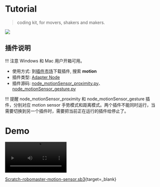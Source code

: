 # Tutorial
>  coding kit, for movers, shakers and makers.

![](https://kanome-cms-media-production.kano.me/media/components/adc9e906-5e14-4178-ae32-164fd4f9ee8f.jpeg)

## 插件说明
!!! 注意
    Windows 和 Mac 用户开箱可用。


-   使用方式: 到[插件市场](/extension_guide/extension_market/)下载插件, 搜索 **motion**
-   插件类型: [Adapter Node](https://adapter.codelab.club/dev_guide/Adapter-Node/)
-   插件源码: [node_motionSensor_proximity.py](https://github.com/CodeLabClub/codelab_adapter_extensions/blob/master/nodes_v3/node_motionSensor_proximity.py)、[node_motionSensor_gesture.py](https://github.com/CodeLabClub/codelab_adapter_extensions/blob/master/nodes_v3/node_motionSensor_gesture.py)

!!! 提醒
    node_motionSensor_proximity 和  node_motionSensor_gesture 插件，分别对应 motion sensor 手势模式和距离模式。两个插件不能同时运行，当需要切换到另一个插件时，需要把当前正在运行的插件给停止了。

# Demo

<video width=40% src="/video/1593762499427152.mp4" controls="controls"></video>




[Scratch-robomaster-motion-sensor.sb3](https://scratch-beta.codelab.club/?sb3url=https://adapter.codelab.club/sb3/Scratch-robomaster-motion-sensor.sb3){target=\_blank}